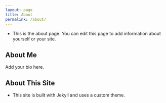```yaml
---
layout: page
title: About
permalink: /about/
---
```


* This is the about page. You can edit this page to add information about yourself or your site.

## About Me

Add your bio here.

## About This Site

- This site is built with Jekyll and uses a custom theme.
